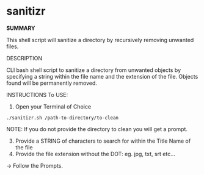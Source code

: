 # sanitizr
**SUMMARY**

This shell script will sanitize a directory by recursively removing unwanted files.

DESCRIPTION

CLI bash shell script to sanitize a directory from unwanted objects by specifying a string within the file name and the extension of the file. Objects found will be permanently removed.


INSTRUCTIONS
To USE:
1. Open your Terminal of Choice

```
./sanitizr.sh /path-to-directory/to-clean
```
NOTE: If you do not provide the directory to clean you will get a prompt.

3. Provide a STRING of characters to search for within the Title Name of the file
4. Provide the file extension without the DOT: eg. jpg, txt, srt etc...

-> Follow the Prompts. 